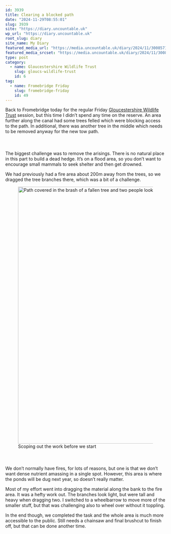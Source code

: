```yaml
---
id: 3939
title: Clearing a blocked path
date: "2024-11-29T08:55:01"
slug: 3939
site: "https://diary.uncountable.uk"
wp_url: "https://diary.uncountable.uk"
root_slug: diary
site_name: My Diary
featured_media_url: "https://media.uncountable.uk/diary/2024/11/30085714/IMG20241129125411.webp"
featured_media_srcset: "https://media.uncountable.uk/diary/2024/11/30085714/IMG20241129125411-300x169.webp 300w, https://media.uncountable.uk/diary/2024/11/30085714/IMG20241129125411-1024x576.webp 1024w, https://media.uncountable.uk/diary/2024/11/30085714/IMG20241129125411-150x150.webp 150w, https://media.uncountable.uk/diary/2024/11/30085714/IMG20241129125411-640x360.webp 640w, https://media.uncountable.uk/diary/2024/11/30085714/IMG20241129125411.webp 2000w"
type: post
category:
  - name: Gloucestershire Wildlife Trust
    slug: gloucs-wildlife-trust
    id: 6
tag:
  - name: Fromebridge Friday
    slug: fromebridge-friday
    id: 49
---
```



<p>Back to Fromebridge today for the regular Friday <a href="https://www.gloucestershirewildlifetrust.co.uk/volunteer">Gloucestershire Wildlife Trust</a> session, but this time I didn&#8217;t spend any time on the reserve.  An area further along the canal had some trees felled which were blocking access to the path.  In additional, there was another tree in the middle which needs to be removed anyway for the new tow path.</p>


<style>.kb-row-layout-id3939_49adbf-ad > .kt-row-column-wrap{align-content:start;}:where(.kb-row-layout-id3939_49adbf-ad > .kt-row-column-wrap) > .wp-block-kadence-column{justify-content:start;}.kb-row-layout-id3939_49adbf-ad > .kt-row-column-wrap{column-gap:var(--global-kb-gap-md, 2rem);row-gap:var(--global-kb-gap-md, 2rem);padding-top:var(--global-kb-spacing-sm, 1.5rem);padding-bottom:var(--global-kb-spacing-sm, 1.5rem);grid-template-columns:repeat(2, minmax(0, 1fr));}.kb-row-layout-id3939_49adbf-ad > .kt-row-layout-overlay{opacity:0.30;}@media all and (max-width: 1024px){.kb-row-layout-id3939_49adbf-ad > .kt-row-column-wrap{grid-template-columns:repeat(2, minmax(0, 1fr));}}@media all and (max-width: 767px){.kb-row-layout-id3939_49adbf-ad > .kt-row-column-wrap{grid-template-columns:minmax(0, 1fr);}.kb-row-layout-id3939_49adbf-ad > .kt-row-column-wrap > .wp-block-kadence-column:nth-of-type(1){order:2;}.kb-row-layout-id3939_49adbf-ad > .kt-row-column-wrap > .wp-block-kadence-column:nth-of-type(2){order:1;}.kb-row-layout-id3939_49adbf-ad > .kt-row-column-wrap > .wp-block-kadence-column:nth-of-type(3){order:12;}.kb-row-layout-id3939_49adbf-ad > .kt-row-column-wrap > .wp-block-kadence-column:nth-of-type(4){order:11;}.kb-row-layout-id3939_49adbf-ad > .kt-row-column-wrap > .wp-block-kadence-column:nth-of-type(5){order:22;}.kb-row-layout-id3939_49adbf-ad > .kt-row-column-wrap > .wp-block-kadence-column:nth-of-type(6){order:21;}.kb-row-layout-id3939_49adbf-ad > .kt-row-column-wrap > .wp-block-kadence-column:nth-of-type(7){order:32;}.kb-row-layout-id3939_49adbf-ad > .kt-row-column-wrap > .wp-block-kadence-column:nth-of-type(8){order:31;}}</style><div class="kb-row-layout-wrap kb-row-layout-id3939_49adbf-ad alignnone wp-block-kadence-rowlayout"><div class="kt-row-column-wrap kt-has-2-columns kt-row-layout-equal kt-tab-layout-inherit kt-mobile-layout-row kt-row-valign-top">
<style>.kadence-column3939_b15add-f3 > .kt-inside-inner-col,.kadence-column3939_b15add-f3 > .kt-inside-inner-col:before{border-top-left-radius:0px;border-top-right-radius:0px;border-bottom-right-radius:0px;border-bottom-left-radius:0px;}.kadence-column3939_b15add-f3 > .kt-inside-inner-col{column-gap:var(--global-kb-gap-sm, 1rem);}.kadence-column3939_b15add-f3 > .kt-inside-inner-col{flex-direction:column;}.kadence-column3939_b15add-f3 > .kt-inside-inner-col > .aligncenter{width:100%;}.kadence-column3939_b15add-f3 > .kt-inside-inner-col:before{opacity:0.3;}.kadence-column3939_b15add-f3{position:relative;}@media all and (max-width: 1024px){.kadence-column3939_b15add-f3 > .kt-inside-inner-col{flex-direction:column;justify-content:center;}}@media all and (max-width: 767px){.kadence-column3939_b15add-f3 > .kt-inside-inner-col{flex-direction:column;justify-content:center;}}</style>
<div class="wp-block-kadence-column kadence-column3939_b15add-f3"><div class="kt-inside-inner-col">
<p>The biggest challenge was to remove the arisings.  There is no natural place in this part to build a dead hedge.  It&#8217;s on a flood area, so you don&#8217;t want to encourage small mammals to seek shelter and then get drowned.</p>



<p>We had previously had a fire area about 200m away from the trees, so we dragged the tree branches there, which was a bit of a challenge.</p>
</div></div>


<style>.kadence-column3939_573f56-f5 > .kt-inside-inner-col,.kadence-column3939_573f56-f5 > .kt-inside-inner-col:before{border-top-left-radius:0px;border-top-right-radius:0px;border-bottom-right-radius:0px;border-bottom-left-radius:0px;}.kadence-column3939_573f56-f5 > .kt-inside-inner-col{column-gap:var(--global-kb-gap-sm, 1rem);}.kadence-column3939_573f56-f5 > .kt-inside-inner-col{flex-direction:column;}.kadence-column3939_573f56-f5 > .kt-inside-inner-col > .aligncenter{width:100%;}.kadence-column3939_573f56-f5 > .kt-inside-inner-col:before{opacity:0.3;}.kadence-column3939_573f56-f5{position:relative;}@media all and (max-width: 1024px){.kadence-column3939_573f56-f5 > .kt-inside-inner-col{flex-direction:column;justify-content:center;}}@media all and (max-width: 767px){.kadence-column3939_573f56-f5 > .kt-inside-inner-col{flex-direction:column;justify-content:center;}}</style>
<div class="wp-block-kadence-column kadence-column3939_573f56-f5"><div class="kt-inside-inner-col">
<figure class="wp-block-image size-large"><img loading="lazy" decoding="async" width="1024" height="806" src="https://media.uncountable.uk/diary/2024/11/30085715/IMG20241129101637-1024x806.webp" alt="Path covered in the brash of a fallen tree and two people looking at it" class="wp-image-3941" srcset="https://media.uncountable.uk/diary/2024/11/30085715/IMG20241129101637-1024x806.webp 1024w, https://media.uncountable.uk/diary/2024/11/30085715/IMG20241129101637-300x236.webp 300w, https://media.uncountable.uk/diary/2024/11/30085715/IMG20241129101637-640x504.webp 640w, https://media.uncountable.uk/diary/2024/11/30085715/IMG20241129101637.webp 2000w" sizes="auto, (max-width: 1024px) 100vw, 1024px" /><figcaption class="wp-element-caption">Scoping out the work before we start</figcaption></figure>
</div></div>

</div></div>


<p>We don&#8217;t normally have fires, for lots of reasons, but one is that we don&#8217;t want dense nutrient amassing in a single spot.  However, this area is where the ponds will be dug next year, so doesn&#8217;t really matter.</p>



<p>Most of my effort went into dragging the material along the bank to the fire area.  It was a hefty work out.  The branches look light, but were tall and heavy when dragging two.  I switched to a wheelbarrow to move more of the smaller stuff, but that was challenging also to wheel over without it toppling.</p>



<p>In the end though, we completed the task and the whole area is much more accessible to the public.  Still needs a chainsaw and final brushcut to finish off, but that can be done another time.</p>
